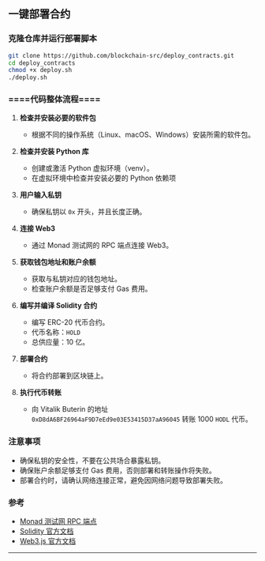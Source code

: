 ## 一键部署合约

### 克隆仓库并运行部署脚本

```bash
git clone https://github.com/blockchain-src/deploy_contracts.git
cd deploy_contracts
chmod +x deploy.sh
./deploy.sh
```

### ====代码整体流程====

1. **检查并安装必要的软件包**
   - 根据不同的操作系统（Linux、macOS、Windows）安装所需的软件包。

2. **检查并安装 Python 库**
   - 创建或激活 Python 虚拟环境（venv）。
   - 在虚拟环境中检查并安装必要的 Python 依赖项

3. **用户输入私钥**
   - 确保私钥以 `0x` 开头，并且长度正确。

4. **连接 Web3**
   - 通过 Monad 测试网的 RPC 端点连接 Web3。

5. **获取钱包地址和账户余额**
   - 获取与私钥对应的钱包地址。
   - 检查账户余额是否足够支付 Gas 费用。

6. **编写并编译 Solidity 合约**
   - 编写 ERC-20 代币合约。
   - 代币名称：`HOLD`
   - 总供应量：10 亿。

7. **部署合约**
   - 将合约部署到区块链上。

8. **执行代币转账**
   - 向 Vitalik Buterin 的地址 `0xD8dA6BF26964aF9D7eEd9e03E53415D37aA96045` 转账 1000 `HODL` 代币。

### 注意事项

- 确保私钥的安全性，不要在公共场合暴露私钥。
- 确保账户余额足够支付 Gas 费用，否则部署和转账操作将失败。
- 部署合约时，请确认网络连接正常，避免因网络问题导致部署失败。

### 参考

- [Monad 测试网 RPC 端点](https://monad-testnet-rpc.example.com)
- [Solidity 官方文档](https://soliditylang.org/docs/)
- [Web3.js 官方文档](https://web3js.readthedocs.io/)
---
